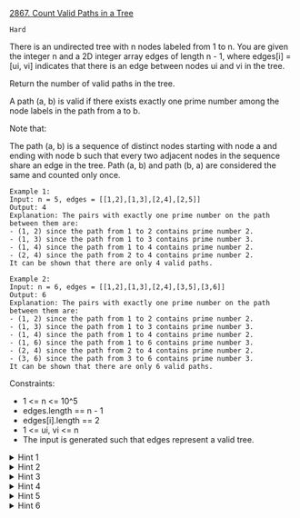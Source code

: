 [2867. Count Valid Paths in a Tree](https://leetcode.com/problems/count-valid-paths-in-a-tree/description/)

`Hard`

There is an undirected tree with n nodes labeled from 1 to n. You are given the integer n and a 2D integer array edges of length n - 1, where edges[i] = [ui, vi] indicates that there is an edge between nodes ui and vi in the tree.

Return the number of valid paths in the tree.

A path (a, b) is valid if there exists exactly one prime number among the node labels in the path from a to b.

Note that:

The path (a, b) is a sequence of distinct nodes starting with node a and ending with node b such that every two adjacent nodes in the sequence share an edge in the tree.
Path (a, b) and path (b, a) are considered the same and counted only once.
 
```
Example 1:
Input: n = 5, edges = [[1,2],[1,3],[2,4],[2,5]]
Output: 4
Explanation: The pairs with exactly one prime number on the path between them are: 
- (1, 2) since the path from 1 to 2 contains prime number 2. 
- (1, 3) since the path from 1 to 3 contains prime number 3.
- (1, 4) since the path from 1 to 4 contains prime number 2.
- (2, 4) since the path from 2 to 4 contains prime number 2.
It can be shown that there are only 4 valid paths.

Example 2:
Input: n = 6, edges = [[1,2],[1,3],[2,4],[3,5],[3,6]]
Output: 6
Explanation: The pairs with exactly one prime number on the path between them are: 
- (1, 2) since the path from 1 to 2 contains prime number 2.
- (1, 3) since the path from 1 to 3 contains prime number 3.
- (1, 4) since the path from 1 to 4 contains prime number 2.
- (1, 6) since the path from 1 to 6 contains prime number 3.
- (2, 4) since the path from 2 to 4 contains prime number 2.
- (3, 6) since the path from 3 to 6 contains prime number 3.
It can be shown that there are only 6 valid paths.
``` 

Constraints:

- 1 <= n <= 10^5
- edges.length == n - 1
- edges[i].length == 2
- 1 <= ui, vi <= n
- The input is generated such that edges represent a valid tree.

<details>
<summary>Hint 1</summary>

Use the sieve of Eratosthenes to find all prime numbers in the range [1, n].

</details>
<details>
<summary>Hint 2</summary>

Root the tree at any node.

</details>
<details>
<summary>Hint 3</summary>

Let dp[i][0] = the number of vertical paths starting from i containing no prime nodes , and dp[i][1] = the number of vertical paths starting from i containing one prime node .

</details>
<details>
<summary>Hint 4</summary>

If i is not prime, dp[i][0] = sum(dp[child][0]) + 1, and dp[i][1] = sum(dp[child][1]) for each child of i in the rooted tree.

</details>
<details>
<summary>Hint 5</summary>

If i is prime, dp[i][0] = 0, and dp[i][1] = sum(dp[child][0]) + 1 for each child of i in the rooted tree.

</details>
<details>
<summary>Hint 6</summary>

For each node i, and using the computed dp matrix, count the number of unordered pairs (a,b) such that lca(a,b) = i, and there exists exactly one prime number on the path from a to b.

</details>